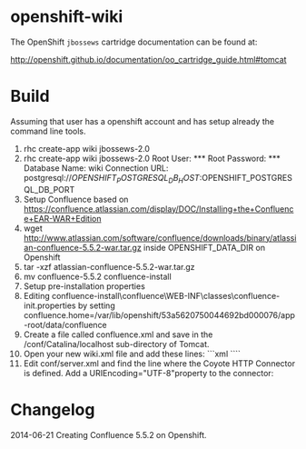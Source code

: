 openshift-wiki
=====================
The OpenShift `jbossews` cartridge documentation can be found at:

http://openshift.github.io/documentation/oo_cartridge_guide.html#tomcat

Build
============================
Assuming that user has a openshift account and has setup already the command line tools.

1. rhc create-app wiki jbossews-2.0
2. rhc create-app wiki jbossews-2.0
   Root User: ***
   Root Password: ***
   Database Name: wiki
Connection URL:
postgresql://$OPENSHIFT_POSTGRESQL_DB_HOST:$OPENSHIFT_POSTGRESQL_DB_PORT
3. Setup Confluence based on https://confluence.atlassian.com/display/DOC/Installing+the+Confluence+EAR-WAR+Edition
  1. wget http://www.atlassian.com/software/confluence/downloads/binary/atlassian-confluence-5.5.2-war.tar.gz inside OPENSHIFT_DATA_DIR on Openshift
  2. tar -xzf atlassian-confluence-5.5.2-war.tar.gz
  3. mv confluence-5.5.2 confluence-install
  4. Setup pre-installation properties
   1. Editing confluence-install\confluence\WEB-INF\classes\confluence-init.properties by setting
confluence.home=/var/lib/openshift/53a5620750044692bd000076/app-root/data/confluence
   2. Create a file called confluence.xml and save in the <tomcat-directory>/conf/Catalina/localhost sub-directory of Tomcat.
   3. Open your new wiki.xml file and add these lines:
     ```xml
     <Context
       path="/wiki"
       docBase="/var/lib/openshift/53a5620750044692bd000076/app-root/data/confluence-install/confluence"
       debug="0"
       reloadable="true">
     </Context>
     ````
   4. Edit conf/server.xml and find the line where the Coyote HTTP Connector is defined. Add a URIEncoding="UTF-8"property to the connector:
<Connector port="8080" URIEncoding="UTF-8"/>

Changelog
============================
2014-06-21 Creating Confluence 5.5.2 on Openshift.
